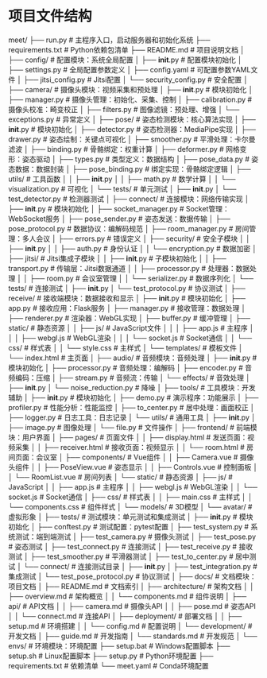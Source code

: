 # 项目文件结构

meet/
├── run.py                     # 主程序入口，启动服务器和初始化系统
├── requirements.txt           # Python依赖包清单
├── README.md                  # 项目说明文档
│
├── config/                    # 配置模块：系统全局配置
│   ├── __init__.py           # 配置模块初始化
│   ├── settings.py           # 全局配置参数定义
│   ├── config.yaml           # 可配置参数YAML文件
│   ├── jitsi_config.py       # Jitsi配置
│   └── security_config.py    # 安全配置
│
├── camera/                    # 摄像头模块：视频采集和预处理
│   ├── __init__.py           # 模块初始化
│   ├── manager.py            # 摄像头管理：初始化、采集、控制
│   ├── calibration.py        # 摄像头校准：畸变校正
│   ├── filters.py            # 图像滤镜：预处理、增强
│   └── exceptions.py         # 异常定义
│
├── pose/                      # 姿态检测模块：核心算法实现
│   ├── __init__.py           # 模块初始化
│   ├── detector.py           # 姿态检测器：MediaPipe实现
│   ├── drawer.py             # 姿态绘制：关键点可视化
│   ├── smoother.py           # 平滑处理：卡尔曼滤波
│   ├── binding.py            # 骨骼绑定：权重计算
│   ├── deformer.py           # 网格变形：姿态驱动
│   ├── types.py              # 类型定义：数据结构
│   ├── pose_data.py          # 姿态数据：数据封装
│   ├── pose_binding.py       # 绑定实现：骨骼绑定逻辑
│   ├── utils/                # 工具函数
│   │   ├── __init__.py
│   │   ├── math.py          # 数学计算
│   │   └── visualization.py  # 可视化
│   └── tests/                # 单元测试
│       ├── __init__.py
│       └── test_detector.py  # 检测器测试
│
├── connect/                   # 连接模块：网络传输实现
│   ├── __init__.py           # 模块初始化
│   ├── socket_manager.py     # Socket管理：WebSocket服务
│   ├── pose_sender.py        # 姿态发送：数据传输
│   ├── pose_protocol.py      # 数据协议：编解码规范
│   ├── room_manager.py       # 房间管理：多人会议
│   ├── errors.py             # 错误定义
│   ├── security/             # 安全子模块
│   │   ├── __init__.py
│   │   ├── auth.py          # 身份认证
│   │   └── encryption.py    # 数据加密
│   ├── jitsi/                # Jitsi集成子模块
│   │   ├── __init__.py      # 子模块初始化
│   │   ├── transport.py     # 传输层：Jitsi数据通道
│   │   ├── processor.py     # 处理器：数据处理
│   │   ├── room.py          # 会议室管理
│   │   └── serializer.py    # 数据序列化
│   └── tests/                # 连接测试
│       ├── __init__.py
│       └── test_protocol.py  # 协议测试
│
├── receive/                   # 接收端模块：数据接收和显示
│   ├── __init__.py           # 模块初始化
│   ├── app.py                # 接收应用：Flask服务
│   ├── manager.py            # 接收管理：数据处理
│   ├── renderer.py           # 渲染器：WebGL实现
│   ├── buffer.py             # 缓冲管理
│   ├── static/               # 静态资源
│   │   ├── js/              # JavaScript文件
│   │   │   ├── app.js       # 主程序
│   │   │   ├── webgl.js     # WebGL渲染
│   │   │   └── socket.js    # Socket通信
│   │   └── css/             # 样式表
│   │       └── style.css    # 主样式
│   └── templates/            # 模板文件
│       └── index.html        # 主页面
│
├── audio/                     # 音频模块：音频处理
│   ├── __init__.py           # 模块初始化
│   ├── processor.py          # 音频处理：编解码
│   ├── encoder.py            # 音频编码：压缩
│   ├── stream.py             # 音频流：传输
│   └── effects/              # 音效处理
│       ├── __init__.py
│       └── noise_reduction.py # 降噪
│
├── tools/                     # 工具模块：开发辅助
│   ├── __init__.py           # 模块初始化
│   ├── demo.py               # 演示程序：功能展示
│   ├── profiler.py           # 性能分析：性能监控
│   ├── to_center.py          # 居中处理：画面校正
│   ├── logger.py             # 日志工具：日志记录
│   └── utils/                # 通用工具
│       ├── __init__.py
│       ├── image.py         # 图像处理
│       └── file.py          # 文件操作
│
├── frontend/                  # 前端模块：用户界面
│   ├── pages/                # 页面文件
│   │   ├── display.html      # 发送页面：视频采集
│   │   ├── receiver.html     # 接收页面：视频显示
│   │   └── room.html         # 房间页面：会议室
│   ├── components/           # Vue组件
│   │   ├── Camera.vue        # 摄像头组件
│   │   ├── PoseView.vue      # 姿态显示
│   │   ├── Controls.vue      # 控制面板
│   │   └── RoomList.vue      # 房间列表
│   └── static/               # 静态资源
│       ├── js/               # JavaScript
│       │   ├── app.js        # 主程序
│       │   ├── webgl.js      # WebGL渲染
│       │   └── socket.js     # Socket通信
│       ├── css/              # 样式表
│       │   ├── main.css      # 主样式
│       │   └── components.css # 组件样式
│       └── models/           # 3D模型
│           └── avatar/       # 虚拟形象
│
├── tests/                     # 测试模块：单元测试和集成测试
│   ├── __init__.py           # 模块初始化
│   ├── conftest.py           # 测试配置：pytest配置
│   ├── test_system.py        # 系统测试：端到端测试
│   ├── test_camera.py        # 摄像头测试
│   ├── test_pose.py          # 姿态测试
│   ├── test_connect.py       # 连接测试
│   ├── test_receive.py       # 接收测试
│   ├── test_smoother.py      # 平滑器测试
│   ├── test_to_center.py     # 居中测试
│   └── connect/              # 连接测试目录
│       ├── __init__.py
│       ├── test_integration.py # 集成测试
│       └── test_pose_protocol.py # 协议测试
│
├── docs/                      # 文档模块：项目文档
│   ├── README.md             # 文档索引
│   ├── architecture/         # 架构文档
│   │   ├── overview.md      # 架构概览
│   │   └── components.md    # 组件说明
│   ├── api/                  # API文档
│   │   ├── camera.md        # 摄像头API
│   │   ├── pose.md          # 姿态API
│   │   └── connect.md       # 连接API
│   ├── deployment/           # 部署文档
│   │   ├── setup.md         # 环境搭建
│   │   └── config.md        # 配置说明
│   └── development/          # 开发文档
│       ├── guide.md         # 开发指南
│       └── standards.md     # 开发规范
│
└── envs/                     # 环境模块：环境配置
    ├── setup.bat             # Windows配置脚本
    ├── setup.sh              # Linux配置脚本
    ├── setup.py              # Python环境配置
    ├── requirements.txt      # 依赖清单
    └── meet.yaml             # Conda环境配置 